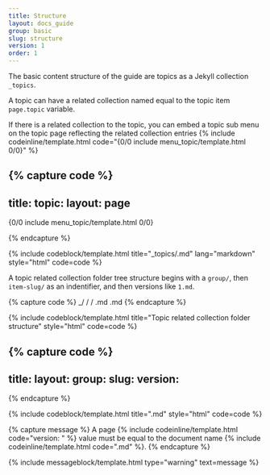 ```yaml
---
title: Structure
layout: docs_guide
group: basic
slug: structure
version: 1
order: 1
---
```


The basic content structure of the guide are topics as a Jekyll collection `_topics`.

A topic can have a related collection named equal to the topic item `page.topic` variable.

If there is a related collection to the topic, you can embed a topic sub menu on the topic page reflecting the related collection entries {% include codeinline/template.html code="{0/0 include menu_topic/template.html 0/0}" %}

{% capture code %}
---
title: <topic-title>
topic: <topic-slug>
layout: page
---

{0/0 include menu_topic/template.html 0/0}

{% endcapture %}

{% include codeblock/template.html
	title="_topics/<topic-slug>.md"
	lang="markdown"
	style="html"
	code=code
%}

A topic related collection folder tree structure begins with a `group/`, then `item-slug/` as an indentifier, and then versions like `1.md`.

{% capture code %}
_<topic-slug>/
	<group-slug>/
		<item-slug>/
			<version-number>.md
			<version-number>.md
{% endcapture %}

{% include codeblock/template.html
	title="Topic related collection folder structure"
	style="html"
	code=code
%}

{% capture code %}
---
title: <item-title>
layout: <layout>
group: <group-slug>
slug: <item-slug>
version: <version-number>
---
{% endcapture %}

{% include codeblock/template.html
	title="<version-number>.md"
	style="html"
	code=code
%}

{% capture message %}
A page {% include codeinline/template.html code="version: <version-number>" %} value must be equal to the document name {% include codeinline/template.html code="<version-number>.md" %}.
{% endcapture %}

{% include messageblock/template.html
	type="warning"
	text=message
%}
